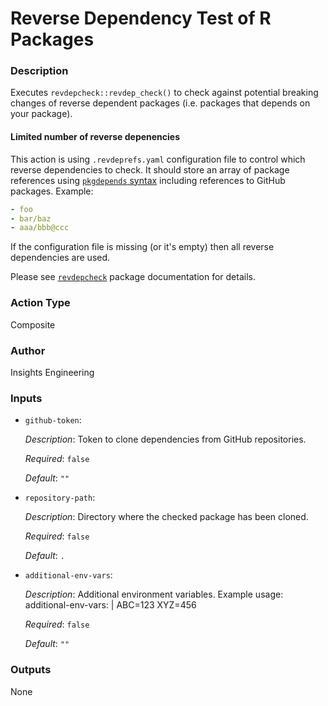 <!-- BEGIN_ACTION_DOC -->
# Reverse Dependency Test of R Packages

### Description
Executes `revdepcheck::revdep_check()` to check against potential breaking changes of reverse dependent packages (i.e. packages that depends on your package).

#### Limited number of reverse depenencies
This action is using `.revdeprefs.yaml` configuration file to control which reverse dependencies to check. It should store an array of package references using [`pkgdepends` syntax](https://r-lib.github.io/pkgdepends/reference/pkg_refs.html) including references to GitHub packages. Example:
```yaml
- foo
- bar/baz
- aaa/bbb@ccc
```
If the configuration file is missing (or it's empty) then all reverse dependencies are used.

Please see [`revdepcheck`](https://revdepcheck.r-lib.org/) package documentation for details.

### Action Type
Composite

### Author
Insights Engineering

### Inputs
* `github-token`:

  _Description_: Token to clone dependencies from GitHub repositories.

  _Required_: `false`

  _Default_: `""`

* `repository-path`:

  _Description_: Directory where the checked package has been cloned.

  _Required_: `false`

  _Default_: `.`

* `additional-env-vars`:

  _Description_: Additional environment variables.
Example usage:
  additional-env-vars: |
    ABC=123
    XYZ=456


  _Required_: `false`

  _Default_: `""`

### Outputs
None
<!-- END_ACTION_DOC -->

